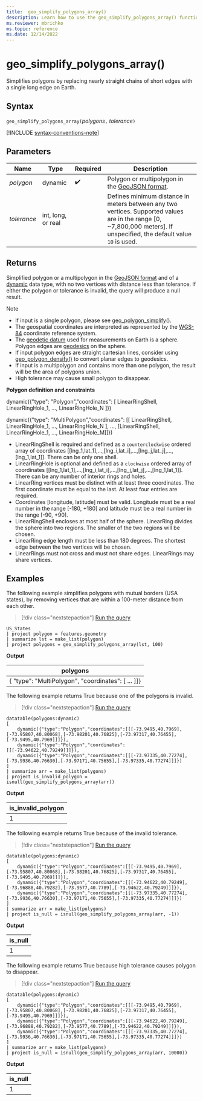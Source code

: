 ```yaml
---
title:  geo_simplify_polygons_array()
description: Learn how to use the geo_simplify_polygons_array() function to simplify polygons by replacing nearly straight chains of short edges with a single long edge on Earth.
ms.reviewer: mbrichko
ms.topic: reference
ms.date: 12/14/2022
---
```

# geo_simplify_polygons_array()

Simplifies polygons by replacing nearly straight chains of short edges with a single long edge on Earth.

## Syntax

`geo_simplify_polygons_array(`*polygons*`,` *tolerance*`)`

[!INCLUDE [syntax-conventions-note](../../includes/syntax-conventions-note.md)]

## Parameters

|Name|Type|Required|Description|
|--|--|--|--|
| *polygon* | dynamic |  :heavy_check_mark: | Polygon or multipolygon in the [GeoJSON format](https://tools.ietf.org/html/rfc7946).|
| *tolerance* | int, long, or real | | Defines minimum distance in meters between any two vertices. Supported values are in the range [0, ~7,800,000 meters]. If unspecified, the default value `10` is used.|

## Returns

Simplified polygon or a multipolygon in the [GeoJSON format](https://tools.ietf.org/html/rfc7946) and of a [dynamic](./scalar-data-types/dynamic.md) data type, with no two vertices with distance less than tolerance. If either the polygon or tolerance is invalid, the query will produce a null result.

> [!NOTE]
>
> * If input is a single polygon, please see [geo_polygon_simplify()](geo-polygon-simplify-function.md).
> * The geospatial coordinates are interpreted as represented by the [WGS-84](https://earth-info.nga.mil/index.php?dir=wgs84&action=wgs84) coordinate reference system.
> * The [geodetic datum](https://en.wikipedia.org/wiki/Geodetic_datum) used for measurements on Earth is a sphere. Polygon edges are [geodesics](https://en.wikipedia.org/wiki/Geodesic) on the sphere.
> * If input polygon edges are straight cartesian lines, consider using [geo_polygon_densify()](geo-polygon-densify-function.md) to convert planar edges to geodesics.
> * If input is a multipolygon and contains more than one polygon, the result will be the area of polygons union.
> * High tolerance may cause small polygon to disappear.

**Polygon definition and constraints**

dynamic({"type": "Polygon","coordinates": [ LinearRingShell, LinearRingHole_1, ..., LinearRingHole_N ]})

dynamic({"type": "MultiPolygon","coordinates": [[ LinearRingShell, LinearRingHole_1, ..., LinearRingHole_N ], ..., [LinearRingShell, LinearRingHole_1, ..., LinearRingHole_M]]})

* LinearRingShell is required and defined as a `counterclockwise` ordered array of coordinates [[lng_1,lat_1],...,[lng_i,lat_i],...,[lng_j,lat_j],...,[lng_1,lat_1]]. There can be only one shell.
* LinearRingHole is optional and defined as a `clockwise` ordered array of coordinates [[lng_1,lat_1],...,[lng_i,lat_i],...,[lng_j,lat_j],...,[lng_1,lat_1]]. There can be any number of interior rings and holes.
* LinearRing vertices must be distinct with at least three coordinates. The first coordinate must be equal to the last. At least four entries are required.
* Coordinates [longitude, latitude] must be valid. Longitude must be a real number in the range [-180, +180] and latitude must be a real number in the range [-90, +90].
* LinearRingShell encloses at most half of the sphere. LinearRing divides the sphere into two regions. The smaller of the two regions will be chosen.
* LinearRing edge length must be less than 180 degrees. The shortest edge between the two vertices will be chosen.
* LinearRings must not cross and must not share edges. LinearRings may share vertices.

## Examples

The following example simplifies polygons with mutual borders (USA states), by removing vertices that are within a 100-meter distance from each other.

> [!div class="nextstepaction"]
> <a href="https://dataexplorer.azure.com/clusters/help/databases/Samples?query=H4sIAAAAAAAAA2XMMQ6DMAyF4b2n8AgSQnCAngJ1tqzKoNC4iWwzpOLw9dBOrE/f+x8LLk7Odjuhatn56VBLblt5wx1WJj+Ubdy4CLu2UHaIkKYPQzYPI/RizMm8+/36a8rCRQItSc1pbfjfkVSpdVEaYJ6m/gsta1dmjwAAAA==" target="_blank">Run the query</a>

```kusto
US_States
| project polygon = features.geometry
| summarize lst = make_list(polygon)
| project polygons = geo_simplify_polygons_array(lst, 100)
```

**Output**

|polygons|
|---|
|{ "type": "MultiPolygon", "coordinates": [ ... ]]}|

The following example returns True because one of the polygons is invalid.

> [!div class="nextstepaction"]
> <a href="https://dataexplorer.azure.com/clusters/help/databases/Samples?query=H4sIAAAAAAAAA6WR3WqEMBCF732KkCsFu8T8qrDvsPcikmq6pI1GTLZgf9692WYVr9sEAvPNzOEcMkgf7rNR6WzNerWTq4d1kqPus6RJQDiPMv2Efp0VrOElDsIc9tYug56kVw7WTdM8CXKqaMVyik6i4lWbR8RKJO6sRIiXGywxKn4HeYnZBgUpRISU7fCo2LbfWf43XxzjKIPpf3QEIdGOwIJuFivCo21O0J6lEDEg4+wQ8Lh9d5G0yRdwt3GUi/5QQC4LOINRvqnOaOf3b8nC1LzYV9V7oF2np3dp9NA92mFFu+lmTHpVtnN6nI1+Wbeu64KqXNPwZtkPN6O8sPIBAAA=" target="_blank">Run the query</a>

```kusto
datatable(polygons:dynamic)
[
    dynamic({"type":"Polygon","coordinates":[[[-73.9495,40.7969],[-73.95807,40.80068],[-73.98201,40.76825],[-73.97317,40.76455],[-73.9495,40.7969]]]}),
    dynamic({"type":"Polygon","coordinates":[[[-73.94622,40.79249]]]}),
    dynamic({"type":"Polygon","coordinates":[[[-73.97335,40.77274],[-73.9936,40.76630],[-73.97171,40.75655],[-73.97335,40.77274]]]})
]
| summarize arr = make_list(polygons)
| project is_invalid_polygon = isnull(geo_simplify_polygons_array(arr))
```

**Output**

|is_invalid_polygon|
|---|
|1|

The following example returns True because of the invalid tolerance.

> [!div class="nextstepaction"]
> <a href="https://dataexplorer.azure.com/clusters/help/databases/Samples?query=H4sIAAAAAAAAA52RzW6EIBSF9z4FYaWJM0GQH036Dt0bY6jSCVMUI87C/rx7sYxkuh1ICHw59+TcyyBXv9+MSmdrtoudXD1skxx1nyVNAvy6P9MvuG6zgjV8DUKYw97aZdCTXJWDddM0J07OVVnRvERnXrGqzQOiAvGdCYSYOKDAqPgTMoHpATkpeIAljfDRsW1/svy5XAzjYIPLmIwJIe5Q4BiXhwxcRN3/4udDcEJCLxzz8jCvCAs9M4LiIAoepkMZfZjOY/WeImmTb+Bu4ygX/amAXBbwAkb5oTqj3Rr/NPOqebFX1a9Au266GeN12u2X9KJs5/Q4G/2+dUdF563klvozB6ciy34BttDM2igCAAA=" target="_blank">Run the query</a>

```kusto
datatable(polygons:dynamic)
[
    dynamic({"type":"Polygon","coordinates":[[[-73.9495,40.7969],[-73.95807,40.80068],[-73.98201,40.76825],[-73.97317,40.76455],[-73.9495,40.7969]]]}),
    dynamic({"type":"Polygon","coordinates":[[[-73.94622,40.79249],[-73.96888,40.79282],[-73.9577,40.7789],[-73.94622,40.79249]]]}),
    dynamic({"type":"Polygon","coordinates":[[[-73.97335,40.77274],[-73.9936,40.76630],[-73.97171,40.75655],[-73.97335,40.77274]]]})
]
| summarize arr = make_list(polygons)
| project is_null = isnull(geo_simplify_polygons_array(arr, -1))
```

**Output**

|is_null|
|---|
|1|

The following example returns True because high tolerance causes polygon to disappear.

> [!div class="nextstepaction"]
> <a href="https://dataexplorer.azure.com/clusters/help/databases/Samples?query=H4sIAAAAAAAAA52RzW6EIBSF9z4FYaWJnSDIjyZ9h+6NMVTphBbFiLOwP+9eLCOx24GEwJdzT869DHL1+9WodLZmu9rJ1cM2yVH3WdIkwK/7M/2C6zYrWMOXIIQ57K1dBj3JVTlYN03zxMmlKiual+jCK1a1eUBUIL4zgRATBxQYFX9CJjA9ICcFD7CkEZ4d2/Ynyx/LxTAONriMyZgQ4g4FjnF5yMBF1P0vfjwEJyT0wjEvD/OKsNAzIygOouBhOpTR03TO1XuKpE2+gbuNo1z0pwJyWcAzGOWH6ox2a/zTzKvmxb6rfgXaddPNGK/Tbr+kV2U7p8fZ6LetOyo6byW31J85KJBfWfYLADokJCsCAAA=" target="_blank">Run the query</a>

```kusto
datatable(polygons:dynamic)
[
    dynamic({"type":"Polygon","coordinates":[[[-73.9495,40.7969],[-73.95807,40.80068],[-73.98201,40.76825],[-73.97317,40.76455],[-73.9495,40.7969]]]}),
    dynamic({"type":"Polygon","coordinates":[[[-73.94622,40.79249],[-73.96888,40.79282],[-73.9577,40.7789],[-73.94622,40.79249]]]}),
    dynamic({"type":"Polygon","coordinates":[[[-73.97335,40.77274],[-73.9936,40.76630],[-73.97171,40.75655],[-73.97335,40.77274]]]})
]
| summarize arr = make_list(polygons)
| project is_null = isnull(geo_simplify_polygons_array(arr, 10000))
```

**Output**

|is_null|
|---|
|1|

